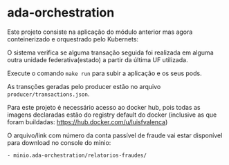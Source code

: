 # ada-orchestration

Este projeto consiste na aplicação do módulo anterior mas agora conteinerizado e orquestrado pelo Kubernets:

O sistema verifica se alguma transação seguida foi realizada em alguma outra unidade federativa(estado) a partir da última UF utilizada.

Execute o comando `make run` para subir a aplicação e os seus pods.

As transções geradas pelo producer estão no arquivo `producer/transactions.json`.

Para este projeto é necessário acesso ao docker hub, pois todas as imagens declaradas estão do registry default do docker (inclusive as que foram buildadas: https://hub.docker.com/u/luisfvalenca)

O arquivo/link com número da conta passível de fraude vai estar disponível para download no console do minio:

    - minio.ada-orchestration/relatorios-fraudes/